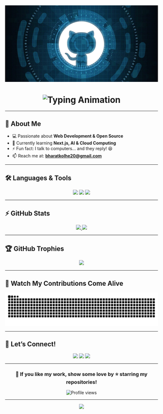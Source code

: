 ![logo](GitHubBlue.jpg)

<h1 align="center">
  <img src="https://readme-typing-svg.herokuapp.com?font=Fira+Code&size=32&duration=3000&pause=800&color=F75C7E&center=true&vCenter=true&width=650&lines=Hi+There!+I'm+Bharat+Kolhe" alt="Typing Animation" />
</h1>


---

## 🚀 About Me
- 💻 Passionate about **Web Development & Open Source**
- 🌱 Currently learning **Next.js, AI & Cloud Computing**
- ⚡ Fun fact: I talk to computers… and they reply! 😆
- 📫 Reach me at: **bharatkolhe20@gmail.com**


---

## 🛠️ Languages & Tools
<div align="center">
    <img src="https://skillicons.dev/icons?i=html,css,github,vscode" />
    <img src="https://skillicons.dev/icons?i=nodejs,javascript,mongodb,python" />
    <img src="https://skillicons.dev/icons?i=java,aws,arduino,cpp,ubuntu" />
</div>

---

## ⚡ GitHub Stats
<p align="center">
<a href="https://github.com/Iambharatkolhe">
    <img src="https://github-readme-stats.vercel.app/api?username=Iambharatkolhe&show_icons=true&theme=radical&count_private=true&hide_border=true&border_radius=20" height="180" />
</a>
<a href="https://github.com/Iambharatkolhe">
    <img src="https://github-readme-streak-stats.herokuapp.com/?user=Iambharatkolhe&theme=radical&hide_border=true&border_radius=20" height="180" />
</a>
</p>

---

## 🏆 GitHub Trophies
<p align="center">
  <img src="https://github-profile-trophy.vercel.app/?username=Iambharatkolhe&theme=radical&no-frame=true&no-bg=true&margin-w=15" />
</p>

---

## 🐍 Watch My Contributions Come Alive
<p align="center">
    <img src="https://raw.githubusercontent.com/shricastic/shricastic/output/github-contribution-grid-snake.svg" />
</p>

---

## 🌟 Let’s Connect!
<p align="center">
  <a href="https://www.linkedin.com/in/bharat-kolhe-4b1964288/"><img src="https://img.shields.io/badge/-LinkedIn-blue?logo=linkedin&style=for-the-badge"></a>
  <a href="mailto:bharatkolhe20@gmail.com"><img src="https://img.shields.io/badge/-Gmail-red?logo=gmail&style=for-the-badge"></a>
  <a href="https://github.com/Iambharatkolhe"><img src="https://img.shields.io/badge/-GitHub-black?logo=github&style=for-the-badge"></a>
</p>

---

<div align="center">
  <h3>💖 If you like my work, show some love by ⭐ starring my repositories!</h3>
  <img src="https://komarev.com/ghpvc/?username=Iambharatkolhe&style=for-the-badge&color=orange" alt="Profile views"/>
</div>

---

<p align="center">
    <img src="https://capsule-render.vercel.app/api?type=waving&color=gradient&height=100&section=footer"/>
</p>
